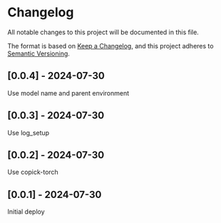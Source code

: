 # Changelog
All notable changes to this project will be documented in this file.

The format is based on [Keep a Changelog](https://keepachangelog.com/en/1.0.0/),
and this project adheres to [Semantic Versioning](https://semver.org/spec/v2.0.0.html).

## [0.0.4] - 2024-07-30
Use model name and parent environment

## [0.0.3] - 2024-07-30
Use log_setup

## [0.0.2] - 2024-07-30
Use copick-torch

## [0.0.1] - 2024-07-30
Initial deploy

